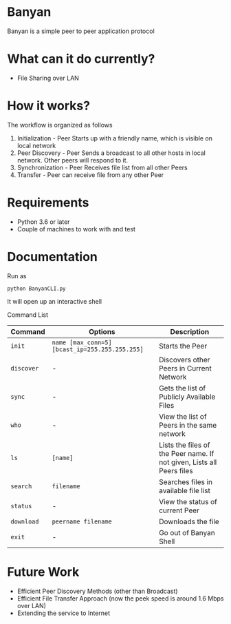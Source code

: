 # Banyan
Banyan is a simple peer to peer application protocol

# What can it do currently?
- File Sharing over LAN

# How it works?
The workflow is organized as follows
1. Initialization - Peer Starts up with a friendly name, which is visible on local network
2. Peer Discovery - Peer Sends a broadcast to all other hosts in local network. Other peers will respond to it.
3. Synchronization - Peer Receives file list from all other Peers
4. Transfer - Peer can receive file from any other Peer

# Requirements
- Python 3.6 or later
- Couple of machines to work with and test

# Documentation

Run as

    python BanyanCLI.py

It will open up an interactive shell

Command List


|Command     | Options | Description |
|------------|---------|-------------|
| `init`       | `name [max_conn=5] [bcast_ip=255.255.255.255]` | Starts the Peer |
| `discover`   | -       | Discovers other Peers in Current Network |
| `sync`       | -       | Gets the list of Publicly Available Files |
| `who`        | -       | View the list of Peers in the same network |
| `ls`         | `[name]`  | Lists the files of the Peer name. If not given, Lists all Peers files|
| `search`     | `filename` | Searches files in available file list |
| `status`     | -       | View the status of current Peer |
| `download`   | `peername filename` | Downloads the file |
| `exit`       | -       | Go out of Banyan Shell |

# Future Work
- Efficient Peer Discovery Methods (other than Broadcast)
- Efficient File Transfer Approach (now the peek speed is around 1.6 Mbps over LAN)
- Extending the service to Internet


